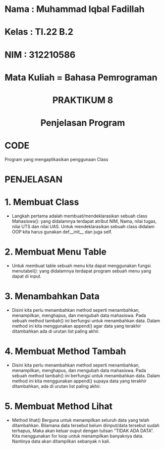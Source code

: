 # Nama : Muhammad Iqbal Fadillah

# Kelas : TI.22 B.2

# NIM : 312210586

# Mata Kuliah = Bahasa Pemrograman

# <p align ="center">PRAKTIKUM 8</p>

# <p align="center">Penjelasan Program</p>

# <b>CODE</b>
Program yang mengaplikasikan penggunaan Class
[](1.png)
[](2.png)
[](3.png)
[](4.png)

# <b>PENJELASAN</b>
# 1. Membuat Class
* Langkah pertama adalah membuat/mendeklarasikan sebuah class Mahasiswa(): yang didalamnya terdapat atribut NIM, Nama, nilai tugas, nilai UTS dan nilai UAS. Untuk mendeklarasikan sebuah class didalam OOP kita harus gunakan def__init__ dan juga self.
[](5.png)

# 2. Membuat Menu Table
* Untuk membuat table sebuah menu kita dapat menggunakan fungsi menutabel(): yang didalamnya terdapat program sebuah menu yang dapat di input.
[](6.png)

# 3. Menambahkan Data
* Disini kita perlu menambahkan method seperti menambahkan, menampilkan, menghapus, dan mengubah data mahasiswa. Pada sebuah method tambah() ini berfungsi untuk menambahkan data. Dalam method ini kita menggunakan append() agar data yang terakhir ditambahkan ada di urutan list paling akhir.
[](7.png)

# 4. Membuat Method Tambah
* Disini kita perlu menambahkan method seperti menambahkan, menampilkan, menghapus, dan mengubah data mahasiswa. Pada sebuah method tambah() ini berfungsi untuk menambahkan data. Dalam method ini kita menggunakan append() supaya data yang terakhir ditambahkan, ada di urutan list paling akhir.
[](8.png)

# 5. Membuat Method Lihat 
* Method lihat() Berguna untuk menampilkan seluruh data yang telah ditambahkan. Bilamana data tersebut belum diinput/data tersebut sudah terhapus, Maka akan keluar ouput dengan tulisan "TIDAK ADA DATA". Kita menggunakan for loop untuk menampilkan banyaknya data. Nantinya data akan ditampilkan sebanyak n kali.
[](9.png)







